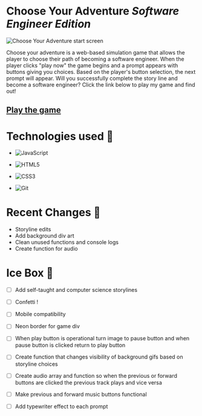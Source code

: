 # Choose Your Adventure _Software Engineer Edition_
![Choose Your Adventure start screen](https://i.imgur.com/dNlKyxX.png)

Choose your adventure is a web-based simulation game that allows the player to choose their path of becoming a software engineer. When the player clicks "play now" the game begins and a prompt appears with buttons giving you choices. Based on the player's button selection, the next prompt will appear. Will you successfully complete the story line and become a software engineer?  Click the link below to play my game and find out! 

## [Play the game](https://zaragotcode-choose-your-adventure.netlify.app/)

# Technologies used 💾
* ![JavaScript](https://img.shields.io/badge/JavaScript-323330?style=for-the-badge&logo=javascript&logoColor=F7DF1E)

* ![HTML5](https://img.shields.io/badge/HTML5-E34F26?style=for-the-badge&logo=html5&logoColor=white)

* ![CSS3](https://img.shields.io/badge/CSS3-1572B6?style=for-the-badge&logo=css3&logoColor=white)

* ![Git](https://img.shields.io/badge/GIT-E44C30?style=for-the-badge&logo=git&logoColor=white) 

# Recent Changes 🧹
* Storyline edits  
* Add background div art
* Clean unused functions and console logs  
* Create function for audio   

# Ice Box 🧊  

- [ ] Add self-taught and computer science storylines  
- [ ] Confetti !  
- [ ] Mobile compatibility 
- [ ] Neon border for game div
- [ ] When play button is operational turn image to pause button and when pause button is clicked return to play button  
- [ ] Create function that changes visibility of background gifs based on storyline choices
- [ ] Create audio array and function so when the previous or forward buttons are clicked the previous track plays and vice versa

- [ ] Make previous and forward music buttons functional
- [ ] Add typewriter effect to each prompt

